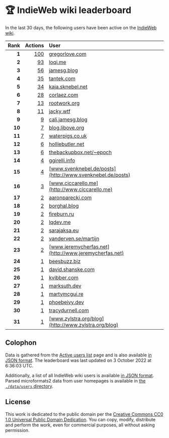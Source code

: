 # 🏆 IndieWeb wiki leaderboard

In the last 30 days, the following users have been active on the [IndieWeb wiki](https://indieweb.org).

| Rank | Actions | User |
|-----:|--------:|:-----|
| **1** | [100](https://indieweb.org/Special:Contributions/Gregorlove.com) | [gregorlove.com](http://gregorlove.com) |
| **2** | [93](https://indieweb.org/Special:Contributions/Loqi.me) | [loqi.me](http://loqi.me) |
| **3** | [56](https://indieweb.org/Special:Contributions/Jamesg.blog) | [jamesg.blog](http://jamesg.blog) |
| **4** | [35](https://indieweb.org/Special:Contributions/Tantek.com) | [tantek.com](http://tantek.com) |
| **5** | [34](https://indieweb.org/Special:Contributions/Kaja.sknebel.net) | [kaja.sknebel.net](http://kaja.sknebel.net) |
| **6** | [28](https://indieweb.org/Special:Contributions/Corlaez.com) | [corlaez.com](http://corlaez.com) |
| **7** | [13](https://indieweb.org/Special:Contributions/Rootwork.org) | [rootwork.org](http://rootwork.org) |
| **8** | [11](https://indieweb.org/Special:Contributions/Jacky.wtf) | [jacky.wtf](http://jacky.wtf) |
| **9** | [9](https://indieweb.org/Special:Contributions/Cali.jamesg.blog) | [cali.jamesg.blog](http://cali.jamesg.blog) |
| **10** | [7](https://indieweb.org/Special:Contributions/Blog.libove.org) | [blog.libove.org](http://blog.libove.org) |
| **11** | [7](https://indieweb.org/Special:Contributions/Waterpigs.co.uk) | [waterpigs.co.uk](http://waterpigs.co.uk) |
| **12** | [6](https://indieweb.org/Special:Contributions/Holliebutler.net) | [holliebutler.net](http://holliebutler.net) |
| **13** | [6](https://indieweb.org/Special:Contributions/Thebackupbox.net_~epoch) | [thebackupbox.net/~epoch](http://thebackupbox.net/~epoch) |
| **14** | [4](https://indieweb.org/Special:Contributions/Ggirelli.info) | [ggirelli.info](http://ggirelli.info) |
| **15** | [4](https://indieweb.org/Special:Contributions/Www.svenknebel.de_posts) | [www.svenknebel.de/posts](http://www.svenknebel.de/posts) |
| **16** | [3](https://indieweb.org/Special:Contributions/Www.ciccarello.me) | [www.ciccarello.me](http://www.ciccarello.me) |
| **17** | [2](https://indieweb.org/Special:Contributions/Aaronparecki.com) | [aaronparecki.com](http://aaronparecki.com) |
| **18** | [2](https://indieweb.org/Special:Contributions/Borghal.blog) | [borghal.blog](http://borghal.blog) |
| **19** | [2](https://indieweb.org/Special:Contributions/Fireburn.ru) | [fireburn.ru](http://fireburn.ru) |
| **20** | [2](https://indieweb.org/Special:Contributions/Lqdev.me) | [lqdev.me](http://lqdev.me) |
| **21** | [2](https://indieweb.org/Special:Contributions/Sarajaksa.eu) | [sarajaksa.eu](http://sarajaksa.eu) |
| **22** | [2](https://indieweb.org/Special:Contributions/Vanderven.se_martijn) | [vanderven.se/martijn](http://vanderven.se/martijn) |
| **23** | [2](https://indieweb.org/Special:Contributions/Www.jeremycherfas.net) | [www.jeremycherfas.net](http://www.jeremycherfas.net) |
| **24** | [1](https://indieweb.org/Special:Contributions/Beesbuzz.biz) | [beesbuzz.biz](http://beesbuzz.biz) |
| **25** | [1](https://indieweb.org/Special:Contributions/David.shanske.com) | [david.shanske.com](http://david.shanske.com) |
| **26** | [1](https://indieweb.org/Special:Contributions/Kvibber.com) | [kvibber.com](http://kvibber.com) |
| **27** | [1](https://indieweb.org/Special:Contributions/Marksuth.dev) | [marksuth.dev](http://marksuth.dev) |
| **28** | [1](https://indieweb.org/Special:Contributions/Martymcgui.re) | [martymcgui.re](http://martymcgui.re) |
| **29** | [1](https://indieweb.org/Special:Contributions/Phoebeivy.dev) | [phoebeivy.dev](http://phoebeivy.dev) |
| **30** | [1](https://indieweb.org/Special:Contributions/Tracydurnell.com) | [tracydurnell.com](http://tracydurnell.com) |
| **31** | [1](https://indieweb.org/Special:Contributions/Www.zylstra.org_blog) | [www.zylstra.org/blog](http://www.zylstra.org/blog) |


## Colophon

Data is gathered from the [Active users list](https://indieweb.org/Special:ActiveUsers) page and is also available [in JSON format](https://github.com/jgarber623/indieweb-wiki-leaderboard/blob/main/data/leaderboard.json). The leaderboard was last updated on 3 October 2022 at 6:36:03 UTC.

Additionally, a list of all IndieWeb wiki users is available [in JSON format](https://github.com/jgarber623/indieweb-wiki-leaderboard/blob/main/data/users.json). Parsed microformats2 data from user homepages is available in [the `./data/users` directory](https://github.com/jgarber623/indieweb-wiki-leaderboard/blob/main/data/users).

## License

This work is dedicated to the public domain per the [Creative Commons CC0 1.0 Universal Public Domain Dedication](https://creativecommons.org/publicdomain/zero/1.0/). You can copy, modify, distribute and perform the work, even for commercial purposes, all without asking permission.
